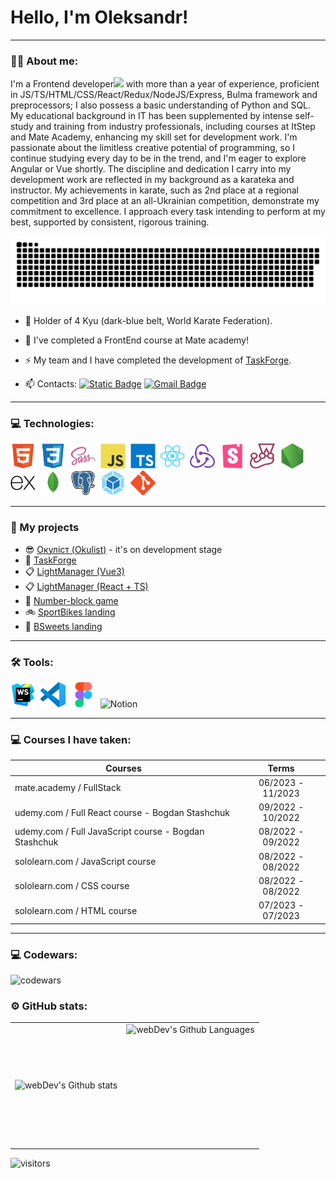 # Hello, I'm Oleksandr!

---

### :man_technologist: About me:

I'm a Frontend developer<img src="https://media.giphy.com/media/WUlplcMpOCEmTGBtBW/giphy.gif" width="30px"> with more than a year of experience, proficient in JS/TS/HTML/CSS/React/Redux/NodeJS/Express, Bulma
framework and preprocessors; I also possess a basic understanding of Python and SQL. My educational background in IT
has been supplemented by intense self-study and training from industry professionals, including courses at ItStep and
Mate Academy, enhancing my skill set for development work. I'm passionate about the limitless creative potential of
programming, so I continue studying every day to be in the trend, and I'm eager to explore Angular or Vue shortly.
The discipline and dedication I carry into my development work are reflected in my background as a karateka and
instructor. My achievements in karate, such as 2nd place at a regional competition and 3rd place at an all-Ukrainian
competition, demonstrate my commitment to excellence. I approach every task intending to perform at my best,
supported by consistent, rigorous training.

<p align="center">
 <img width="600" src="assets/github-snake.svg" alt="snake"/>
</p>

- :1st_place_medal: Holder of 4 Kyu (dark-blue belt, World Karate Federation).

- :seedling: I've completed a FrontEnd course at Mate academy!

- :zap: My team and I have completed the development of [TaskForge](https://github.com/mate-oct28-team19/taskforge).

- :mailbox: Contacts: [![Static Badge](https://img.shields.io/badge/-oleksandr_shtonda-blue%3Fstyle%3Dflat%26logo%3DTelegram%26logoColor%3Dwhite?logo=telegram&color=blue)](https://t.me/oleksandr_shtonda) [![Gmail Badge](https://img.shields.io/badge/-Gmail-red?style=flat&logo=Gmail&logoColor=white)](mailto:oleksandrshtonda@gmail.com)

---

### 💻 Technologies:

<div>
  <img src="https://github.com/devicons/devicon/blob/master/icons/html5/html5-original.svg" title="html5" alt="html5" width="40" height="40"/>&nbsp;
  <img src="https://github.com/devicons/devicon/blob/master/icons/css3/css3-original.svg" title="css" alt="css" width="40" height="40"/>&nbsp;
  <img src="https://github.com/devicons/devicon/blob/master/icons/sass/sass-original.svg" title="sass/scss" alt="sass/scss" width="40" height="40"/>&nbsp;
  <img src="https://github.com/devicons/devicon/blob/master/icons/javascript/javascript-original.svg" title="javascript" alt="javascript" width="40" height="40"/>&nbsp;
  <img src="https://github.com/devicons/devicon/blob/master/icons/typescript/typescript-original.svg" title="typescript" alt="typescript" width="40" height="40"/>&nbsp;
  <img src="https://github.com/devicons/devicon/blob/master/icons/react/react-original.svg" title="reactjs" alt="reactjs" width="40" height="40"/>&nbsp;
  <img src="https://github.com/devicons/devicon/blob/master/icons/redux/redux-original.svg" title="redux" alt="redux" width="40" height="40"/>&nbsp;
  <img src="https://github.com/devicons/devicon/blob/master/icons/storybook/storybook-original.svg" title="StoryBook" alt="StoryBook" width="40" height="40"/>&nbsp;
  <img src="https://github.com/devicons/devicon/blob/master/icons/jest/jest-plain.svg" title="jest" alt="jest" width="40" height="40"/>&nbsp;
  <img src="https://github.com/devicons/devicon/blob/master/icons/nodejs/nodejs-original.svg" title="nodejs" alt="nodejs" width="40" height="40"/>&nbsp;
  <img src="https://github.com/devicons/devicon/blob/master/icons/express/express-original.svg" title="express" alt="express" width="40" height="40"/>&nbsp;
  <img src="https://github.com/devicons/devicon/blob/master/icons/mongodb/mongodb-original.svg" title="mongodb" alt="mongodb" width="40" height="40"/>&nbsp;
  <img src="https://github.com/devicons/devicon/blob/master/icons/postgresql/postgresql-original.svg" title="postgresql" alt="postgresql" width="40" height="40"/>&nbsp;
  <img src="https://github.com/devicons/devicon/blob/master/icons/webpack/webpack-original.svg" title="webpack" alt="webpack" width="40" height="40"/>&nbsp;
  <img src="https://github.com/devicons/devicon/blob/master/icons/git/git-original.svg" title="git" alt="git" width="40" height="40"/>&nbsp;
</div>

---

### 📂 My projects

- 😎 [Окуліст (Okulist)](https://github.com/Optic-Okulist/Optic_okulist) - it's on development stage
- 📆 [TaskForge](https://github.com/mate-oct28-team19/taskforge)
- 📋 [LightManager (Vue3)](https://github.com/oleksandrshtonda/vue3_todo-app)
- 📋 [LightManager (React + TS)](https://github.com/oleksandrshtonda/todo-app-with-api)
- :game_die: [Number-block game](https://github.com/oleksandrshtonda/2048-game)
- :bike: [SportBikes landing](https://github.com/oleksandrshtonda/mybike-landing)
- :cookie: [BSweets landing](https://github.com/oleksandrshtonda/bakerlab-landing)

---

### 🛠 Tools:

<div>
  <img src="https://github.com/devicons/devicon/blob/master/icons/webstorm/webstorm-original.svg" title="webstorm" alt="webstorm" width="40" height="40"/>&nbsp;
  <img src="https://github.com/devicons/devicon/blob/master/icons/vscode/vscode-original.svg" title="vscode" alt="vscode" width="40" height="40"/>&nbsp;
  <img src="https://github.com/devicons/devicon/blob/master/icons/figma/figma-original.svg" title="figma" alt="figma" width="40" height="40"/>&nbsp;
  <img src="https://upload.wikimedia.org/wikipedia/commons/e/e9/Notion-logo.svg" title="Notion" alt="Notion" width="40" height="40"/>&nbsp;
</div>

---

### 💻 Courses I have taken:

| Courses                                                         | Terms             |
| ----------------------------------------------------------------| :---------------: |
| mate.academy / FullStack                                        | 06/2023 - 11/2023 |
| udemy.com / Full React course - Bogdan Stashchuk                | 09/2022 - 10/2022 |
| udemy.com / Full JavaScript course - Bogdan Stashchuk           | 08/2022 - 09/2022 |
| sololearn.com / JavaScript course                               | 08/2022 - 08/2022 |
| sololearn.com / CSS course                                      | 08/2022 - 08/2022 |
| sololearn.com / HTML course                                     | 07/2023 - 07/2023 |

--- 

### 💻 Codewars:

![codewars](https://www.codewars.com/users/wildovaniy/badges/large)

### ⚙️ GitHub stats:

<table>
  <tr>
    <td>
      <img align="left" src="http://github-readme-streak-stats.herokuapp.com?user=oleksandrshtonda&theme=transparent&hide_border=true" alt="webDev's Github stats" />
    </td>
    <td>
      <img height="195px" align="right" alt="webDev's Github Languages" src="https://github-readme-stats-sigma-five.vercel.app/api/top-langs/?username=oleksandrshtonda&layout=compact&theme=vision-friendly-dark" />
    </td>
  </tr>
</table>

![visitors](https://visitor-badge.laobi.icu/badge?page_id=oleksandrshtonda)
